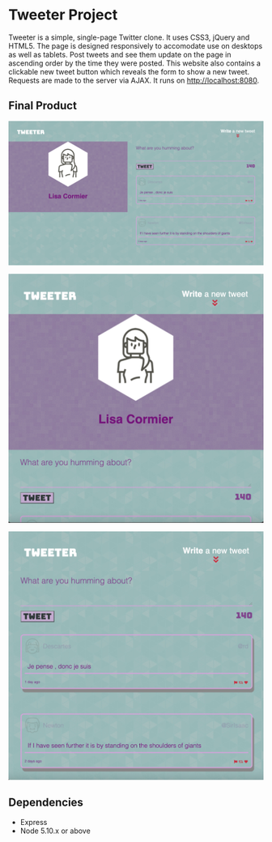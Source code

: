 # Tweeter Project

Tweeter is a simple, single-page Twitter clone. It uses CSS3, jQuery and HTML5. The page is designed responsively to accomodate use on desktops as well as tablets. Post tweets and see them update on the page in ascending order by the time they were posted. This website also contains a clickable new tweet button which reveals the form to show a new tweet. Requests are made to the server via AJAX. It runs on <http://localhost:8080>.

## Final Product

!["Screenshot of desktop browser"](https://github.com/licorm/tweeter/blob/master/docs/Screen%20Shot%202021-09-09%20at%206.10.16%20PM.jpeg?raw=true)

!["Screenshot of smaller screen size browser header"](https://github.com/licorm/tweeter/blob/master/docs/Screen%20Shot%202021-09-09%20at%206.11.56%20PM.jpeg?raw=true) 

!["Screenshot of smaller screen size browser tweets"](https://github.com/licorm/tweeter/blob/master/docs/Screen%20Shot%202021-09-09%20at%206.12.03%20PM.jpeg?raw=true) 

## Dependencies

- Express
- Node 5.10.x or above



